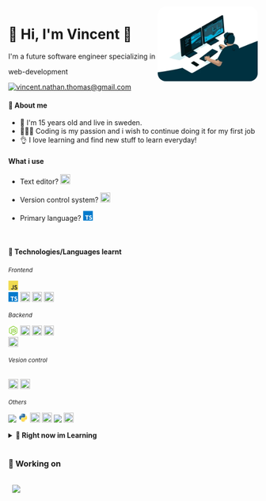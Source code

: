 <div align="right">
  <img src="media/header.webp" width="40%" align="right" style="border-radius: 1rem"/>
</div>

# 🧑 Hi, I'm Vincent 👋

I'm a future software engineer specializing in

web-development

<a href="mailto:vincent@email.v-thomas.xyz">![vincent.nathan.thomas@gmail.com](https://img.shields.io/badge/Gmail-D14836?style=for-the-badge&logo=gmail&logoColor=white)</a>

#### **📜 About me**

- 💪 I'm 15 years old and live in sweden.
- 👨🏾‍💻 Coding is my passion and i wish to continue doing it for my first job
- 👌 I love learning and find new stuff to learn everyday!

#### **What i use**

- Text editor?
  <img src="https://cdn.jsdelivr.net/gh/devicons/devicon/icons/vscode/vscode-original.svg" width="20" height="20"/>

- Version control system?
  <img src="https://cdn.jsdelivr.net/gh/devicons/devicon/icons/git/git-original.svg" width="20" height="20"/>

- Primary language?
  <img src="https://raw.githubusercontent.com/devicons/devicon/master/icons/typescript/typescript-original.svg" alt="nodejs" width="20" height="20"/>

<br />

#### **📱 Technologies/Languages learnt**

<small>_Frontend_</small>

<code><img src="https://raw.githubusercontent.com/devicons/devicon/master/icons/javascript/javascript-original.svg" alt="nodejs" width="20" height="20"/></code>
<code>
<img src="https://raw.githubusercontent.com/devicons/devicon/master/icons/typescript/typescript-original.svg" alt="nodejs" width="20" height="20"/></code>
<code><img src="https://cdn.jsdelivr.net/gh/devicons/devicon/icons/react/react-original.svg" width='20' height="20"/></code>
<code><img src="https://cdn.jsdelivr.net/gh/devicons/devicon/icons/angularjs/angularjs-plain.svg" width="20" height="20" /></code>
<code><img src="https://cdn.jsdelivr.net/gh/devicons/devicon/icons/webpack/webpack-original.svg" width="20" height="20"/></code>

<small>_Backend_</small>

<code><img src="https://raw.githubusercontent.com/devicons/devicon/master/icons/nodejs/nodejs-original.svg" alt="nodejs" width="20" height="20"/></code>
<code><img src="https://cdn.jsdelivr.net/gh/devicons/devicon/icons/nestjs/nestjs-plain.svg" width="20" height="20" /></code>
<code><img src="https://cdn.jsdelivr.net/gh/devicons/devicon/icons/express/express-original.svg" width="20" height="20" /></code>
<code><img src="https://cdn.jsdelivr.net/gh/devicons/devicon/icons/docker/docker-plain.svg" width="20" height="20" /></code>
<code>
<img src="https://cdn.jsdelivr.net/gh/devicons/devicon/icons/firebase/firebase-plain.svg" width="20" height="20" />
</code>

<small>_Vesion control_</small>

<code>
<img src="https://cdn.jsdelivr.net/gh/devicons/devicon/icons/git/git-original.svg" width="20" height="20"/></code>
<code><img src="https://cdn.jsdelivr.net/gh/devicons/devicon/icons/github/github-original.svg" width="20" height="20" /></code>

<small>_Others_</small>

<code><img src="https://cdn.jsdelivr.net/gh/devicons/devicon/icons/npm/npm-original-wordmark.svg" width="20" width="20"/></code>
<code><img src="https://raw.githubusercontent.com/devicons/devicon/master/icons/python/python-original.svg" alt="python" width="20" height="20"/></code>
<code><img src="https://cdn.jsdelivr.net/gh/devicons/devicon/icons/postgresql/postgresql-plain.svg" width="20" height="20"/></code>
<code><img src="https://cdn.jsdelivr.net/gh/devicons/devicon/icons/mysql/mysql-original.svg" width="20" height="20"/></code>
<code><img src="https://cdn.jsdelivr.net/gh/devicons/devicon/icons/bash/bash-original.svg" width="20" width="20" /></code>
<code><img src="https://nx.dev/images/favicon-32x32.png" width="20" height="20" /></code>

</details>

<details>
  <summary>
  <b>🌱 Right now im Learning</b>
  </summary>

  <br />
  
  <img src="https://cdn.jsdelivr.net/gh/devicons/devicon/icons/rust/rust-plain.svg" width="20" height="20"/>
  <img src="https://www.framer.com/images/favicons/favicon.png" width="20" height="20">
  <img src="https://cdn.jsdelivr.net/gh/devicons/devicon/icons/amazonwebservices/amazonwebservices-original.svg" width="20" height="20">

</details>

<br />

### 🔭 Working on

<a href="https://github.com/VincentThomas06/Codebase">
  <img align="center" style="margin:1rem 0.5rem" src="https://github-readme-stats.vercel.app/api/pin/?username=VincentThomas06&repo=Codebase&theme=codeSTACKr" />
</a>
